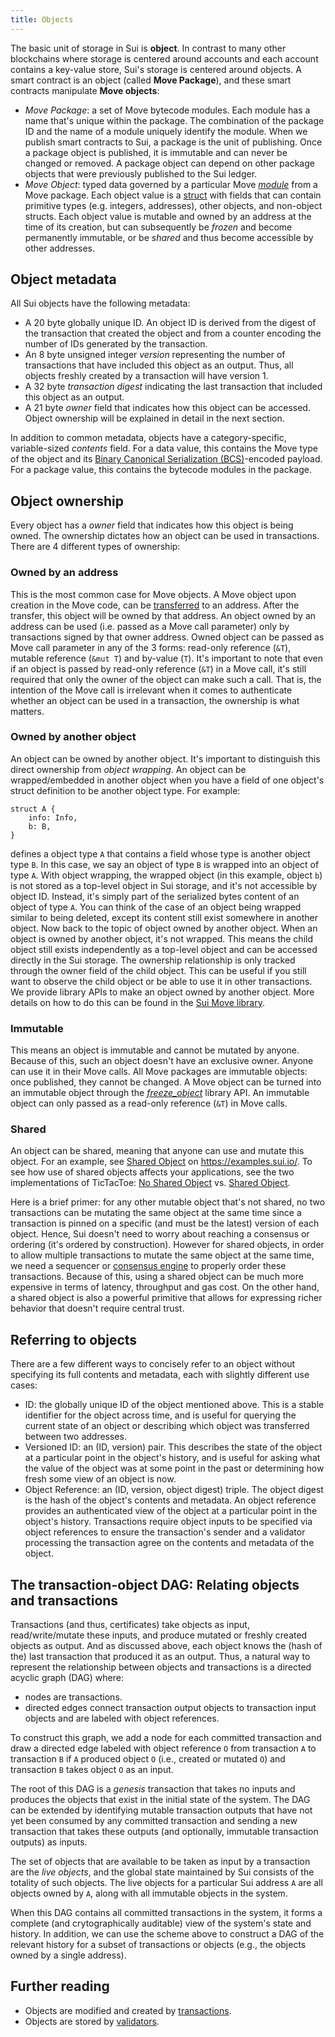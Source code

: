 ```yaml
---
title: Objects
---
```


The basic unit of storage in Sui is **object**. In contrast to many other blockchains where storage is centered around accounts and each account contains a key-value store, Sui's storage is centered around objects. A smart contract is an object (called **Move Package**), and these smart contracts manipulate **Move objects**:
* *Move Package*: a set of Move bytecode modules. Each module has a name that's unique within the package. The combination of the package ID and the name of a module uniquely identify the module. When we publish smart contracts to Sui, a package is the unit of publishing. Once a package object is published, it is immutable and can never be changed or removed. A package object can depend on other package objects that were previously published to the Sui ledger.
* *Move Object*: typed data governed by a particular Move [*module*](https://github.com/move-language/move/blob/main/language/documentation/book/src/modules-and-scripts.md) from a Move package. Each object value is a [struct](https://github.com/move-language/move/blob/main/language/documentation/book/src/structs-and-resources.md) with fields that can contain primitive types (e.g. integers, addresses), other objects, and non-object structs. Each object value is mutable and owned by an address at the time of its creation, but can subsequently be *frozen* and become permanently immutable, or be *shared* and thus become accessible by other addresses.

## Object metadata

All Sui objects have the following metadata:
* A 20 byte globally unique ID. An object ID is derived from the digest of the transaction that created the object and  from a counter encoding the number of IDs generated by the transaction.
* An 8 byte unsigned integer *version* representing the number of transactions that have included this object as an output. Thus, all objects freshly created by a transaction will have version 1.
* A 32 byte *transaction digest* indicating the last transaction that included this object as an output.
* A 21 byte *owner* field that indicates how this object can be accessed. Object ownership will be explained in detail in the next section.

In addition to common metadata, objects have a category-specific, variable-sized *contents* field. For a data value, this contains the Move type of the object and its [Binary Canonical Serialization (BCS)](https://docs.rs/bcs/latest/bcs/)-encoded payload. For a package value, this contains the bytecode modules in the package.

## Object ownership
Every object has a *owner* field that indicates how this object is being owned. The ownership dictates how an object can be used in transactions. There are 4 different types of ownership:

### Owned by an address
This is the most common case for Move objects. A Move object upon creation in the Move code, can be [transferred](move/sui-move-library.md) to an address. After the transfer, this object will be owned by that address. An object owned by an address can be used (i.e. passed as a Move call parameter) only by transactions signed by that owner address. Owned object can be passed as Move call parameter in any of the 3 forms: read-only reference (`&T`), mutable reference (`&mut T`) and by-value (`T`). It's important to note that even if an object is passed by read-only reference (`&T`) in a Move call, it's still required that only the owner of the object can make such a call. That is, the intention of the Move call is irrelevant when it comes to authenticate whether an object can be used in a transaction, the ownership is what matters.

### Owned by another object
An object can be owned by another object. It's important to distinguish this direct ownership from *object wrapping*. An object can be wrapped/embedded in another object when you have a field of one object's struct definition to be another object type. For example:
```
struct A {
    info: Info,
    b: B,
}
```
defines a object type `A` that contains a field whose type is another object type `B`. In this case, we say an object of type `B` is wrapped into an object of type `A`. With object wrapping, the wrapped object (in this example, object `b`) is not stored as a top-level object in Sui storage, and it's not accessible by object ID. Instead, it's simply part of the serialized bytes content of an object of type `A`. You can think of the case of an object being wrapped similar to being deleted, except its content still exist somewhere in another object.
Now back to the topic of object owned by another object. When an object is owned by another object, it's not wrapped. This means the child object still exists independently as a top-level object and can be accessed directly in the Sui storage. The ownership relationship is only tracked through the owner field of the child object. This can be useful if you still want to observe the child object or be able to use it in other transactions. We provide library APIs to make an object owned by another object. More details on how to do this can be found in the [Sui Move library](move/sui-move-library.md).

### Immutable
This means an object is immutable and cannot be mutated by anyone. Because of this, such an object doesn't have an exclusive owner. Anyone can use it in their Move calls. All Move packages are immutable objects: once published, they cannot be changed. A Move object can be turned into an immutable object through the [*freeze_object*](move/sui-move-library.md) library API. An immutable object can only passed as a read-only reference (`&T`) in Move calls.

### Shared
An object can be shared, meaning that anyone can use and mutate this object. For an example, see [Shared Object](https://examples.sui.io/basics/shared-object.html#shared-object) on https://examples.sui.io/. To see how use of shared objects affects your applications, see the two implementations of TicTacToe: [No Shared Object](https://github.com/MystenLabs/sui/blob/main/sui_programmability/examples/games/sources/tic_tac_toe.move) vs. [Shared Object](https://github.com/MystenLabs/sui/blob/main/sui_programmability/examples/games/sources/shared_tic_tac_toe.move).

Here is a brief primer: for any other mutable object that's not shared, no two transactions can be mutating the same object at the same time since a transaction is pinned on a specific (and must be the latest) version of each object. Hence, Sui doesn't need to worry about reaching a consensus or ordering (it's ordered by construction). However for shared objects, in order to allow multiple transactions to mutate the same object at the same time, we need a sequencer or [consensus engine](../../learn/architecture/consensus.md) to properly order these transactions. Because of this, using a shared object can be much more expensive in terms of latency, throughput and gas cost. On the other hand, a shared object is also a powerful primitive that allows for expressing richer behavior that doesn't require central trust.

## Referring to objects

There are a few different ways to concisely refer to an object without specifying its full contents and metadata, each with slightly different use cases:
* ID: the globally unique ID of the object mentioned above. This is a stable identifier for the object across time, and is useful for querying the current state of an object or describing which object was transferred between two addresses.
* Versioned ID: an (ID, version) pair. This describes the state of the object at a particular point in the object's history, and is useful for asking what the value of the object was at some point in the past or determining how fresh some view of an object is now.
* Object Reference: an (ID, version, object digest) triple. The object digest is the hash of the object's contents and metadata. An object reference provides an authenticated view of the object at a particular point in the object's history. Transactions require object inputs to be specified via object references to ensure the transaction's sender and a validator processing the transaction agree on the contents and metadata of the object.

## The transaction-object DAG: Relating objects and transactions

Transactions (and thus, certificates) take objects as input, read/write/mutate these inputs, and produce mutated or freshly created objects as output. And as discussed above, each object knows the (hash of the) last transaction that produced it as an output. Thus, a natural way to represent the relationship between objects and transactions is a directed acyclic graph (DAG) where:
* nodes are transactions.
* directed edges connect transaction output objects to transaction input objects and are labeled with object references.

To construct this graph, we add a node for each committed transaction and draw a directed edge labeled with object reference `O` from transaction `A` to transaction `B` if `A` produced object `O` (i.e., created or mutated `O`) and transaction `B` takes object `O` as an input.

The root of this DAG is a *genesis* transaction that takes no inputs and produces the objects that exist in the initial state of the system. The DAG can be extended by identifying mutable transaction outputs that have not yet been consumed by any committed transaction and sending a new transaction that takes these outputs (and optionally, immutable transaction outputs) as inputs.

The set of objects that are available to be taken as input by a transaction are the *live objects*, and the global state maintained by Sui consists of the totality of such objects. The live objects for a particular Sui address `A` are all objects owned by `A`, along with all immutable objects in the system.

When this DAG contains all committed transactions in the system, it forms a complete (and crytographically auditable) view of the system's state and history. In addition, we can use the scheme above to construct a DAG of the relevant history for a subset of transactions or objects (e.g., the objects owned by a single address).

## Further reading
* Objects are modified and created by [transactions](transactions.md).
* Objects are stored by [validators](../learn/architecture/validators.md).
